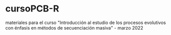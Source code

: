 # cursoPCB-R
materiales para el curso "Introducción al estudio de los procesos evolutivos con énfasis en métodos de secuenciación masiva" - marzo 2022
